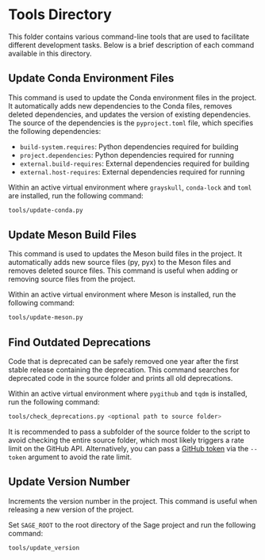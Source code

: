 # Tools Directory

This folder contains various command-line tools that are used to facilitate different development tasks. Below is a brief description of each command available in this directory.

## Update Conda Environment Files

This command is used to update the Conda environment files in the project. It automatically adds new dependencies to the Conda files, removes deleted dependencies, and updates the version of existing dependencies. The source of the dependencies is the `pyproject.toml` file, which specifies the following dependencies:

- `build-system.requires`: Python dependencies required for building
- `project.dependencies`: Python dependencies required for running
- `external.build-requires`: External dependencies required for building
- `external.host-requires`: External dependencies required for running


Within an active virtual environment where `grayskull`, `conda-lock` and `toml` are installed, run the following command:

```bash
tools/update-conda.py
```

## Update Meson Build Files

This command is used to updates the Meson build files in the project. It automatically adds new source files (py, pyx) to the Meson files and removes deleted source files. This command is useful when adding or removing source files from the project.

Within an active virtual environment where Meson is installed, run the following command:

```bash
tools/update-meson.py
```

## Find Outdated Deprecations

Code that is deprecated can be safely removed one year after the first stable release containing the deprecation. This command searches for deprecated code in the source folder and prints all old deprecations.

Within an active virtual environment where `pygithub` and `tqdm` is installed, run the following command:

```bash
tools/check_deprecations.py <optional path to source folder>
```

It is recommended to pass a subfolder of the source folder to the script to avoid checking the entire source folder, which most likely triggers a rate limit on the GitHub API.
Alternatively, you can pass a [GitHub token](https://github.com/settings/tokens) via the `--token` argument to avoid the rate limit.

## Update Version Number

Increments the version number in the project. This command is useful when releasing a new version of the project.

Set `SAGE_ROOT` to the root directory of the Sage project and run the following command:

```bash
tools/update_version
```
